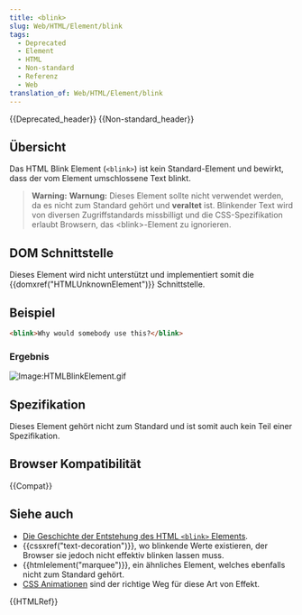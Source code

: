 ```yaml
---
title: <blink>
slug: Web/HTML/Element/blink
tags:
  - Deprecated
  - Element
  - HTML
  - Non-standard
  - Referenz
  - Web
translation_of: Web/HTML/Element/blink
---
```

{{Deprecated_header}} {{Non-standard_header}}

## Übersicht

Das HTML Blink Element (`<blink>`) ist kein Standard-Element und bewirkt, dass der vom Element umschlossene Text blinkt.

> **Warning:** **Warnung:** Dieses Element sollte nicht verwendet werden, da es nicht zum Standard gehört und **veraltet** ist. Blinkender Text wird von diversen Zugriffstandards missbilligt und die CSS-Spezifikation erlaubt Browsern, das \<blink>-Element zu ignorieren.

## DOM Schnittstelle

Dieses Element wird nicht unterstützt und implementiert somit die {{domxref("HTMLUnknownElement")}} Schnittstelle.

## Beispiel

```html
<blink>Why would somebody use this?</blink>
```

### Ergebnis

![Image:HTMLBlinkElement.gif](/@api/deki/files/247/=HTMLBlinkElement.gif)

## Spezifikation

Dieses Element gehört nicht zum Standard und ist somit auch kein Teil einer Spezifikation.

## Browser Kompatibilität

{{Compat}}

## Siehe auch

- [Die Geschichte der Entstehung des HTML `<blink>` Elements](/de/docs/Web/HTML/Element/blink).
- {{cssxref("text-decoration")}}, wo blinkende Werte existieren, der Browser sie jedoch nicht effektiv blinken lassen muss.
- {{htmlelement("marquee")}}, ein ähnliches Element, welches ebenfalls nicht zum Standard gehört.
- [CSS Animationen](/de/docs/Web/Guide/CSS/Using_CSS_animations) sind der richtige Weg für diese Art von Effekt.

{{HTMLRef}}
